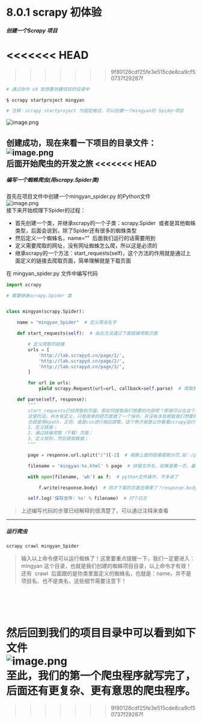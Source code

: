 # 8.0.1 scrapy 初体验

##### 创建一个Scrapy 项目
<<<<<<< HEAD
=======

>>>>>>> 9f80126cdf25fe3e515cde8ca9cf50737f29287f
```bash
# 通过命令 cd 到想要创建项目的目录中

$ scrapy startproject mingyan  

# 注释：scrapy startproject 为固定格式，可以创建一个mingyan的 Spider项目

```
![image.png](https://cdn.nlark.com/yuque/0/2019/png/235650/1550563706712-1c9feaf0-de91-4609-92be-4ab933d43d59.png#align=left&display=inline&height=157&linkTarget=_blank&name=image.png&originHeight=176&originWidth=768&size=54853&width=684)

创建成功，现在来看一下项目的目录文件：<br />![image.png](https://cdn.nlark.com/yuque/0/2019/png/235650/1550564333528-f38c738e-023e-499d-9d4b-69007f73b617.png#align=left&display=inline&height=199&linkTarget=_blank&name=image.png&originHeight=398&originWidth=564&size=44706&width=282)<br />后面开始爬虫的开发之旅
<<<<<<< HEAD
---
##### 编写一个蜘蛛爬虫(用scrapy.Spider类)
首先在项目文件中创建一个mingyan_spider.py 的Python文件<br />![image.png](https://cdn.nlark.com/yuque/0/2019/png/235650/1550626866511-062ead10-83fe-43cb-ad86-8321b4a704b3.png#align=left&display=inline&height=197&linkTarget=_blank&name=image.png&originHeight=394&originWidth=680&size=55657&width=340)<br />接下来开始梳理下Spider的过程：
* 首先创建一个类，并继承scrapy的一个子类：scrapy.Spider  或者是其他蜘蛛类型，后面会说到，除了Spider还有很多的蜘蛛类型
* 然后定义一个蜘蛛名，name=“”  后面我们运行的话需要用到
* 定义需要爬取的网址，没有网址蜘蛛怎么爬，所以这是必须的
* 继承scrapy的一个方法：start_requests(self)，这个方法的作用就是通过上面定义的链接去爬取页面，简单理解就是下载页面

在 mingyan_spider.py 文件中编写代码

```python
import scrapy

# 需要继承scrapy.Spider 类


class mingyan(scrapy.Spider):

    name = "mingyan_Spider"  # 定义爬虫名字

    def start_requests(self):  # 由此方法通过下面链接爬取页面

        # 定义爬取的链接
        urls = [
            'http://lab.scrapyd.cn/page/1/',
            'http://lab.scrapyd.cn/page/2/',
            'http://lab.scrapyd.cn/page/3/',
        ]

        for url in urls:
            yield scrapy.Request(url=url, callback=self.parse)  # 爬取到的页面如何处理？提交给parse方法处理

    def parse(self, response):
        """
        start_requests已经爬取到页面，那如何提取我们想要的内容呢？那就可以在这个方法里面定义。
        这里的话，并木有定义，只是简单的把页面做了一个保存，并没有涉及提取我们想要的数据，后面会慢慢说到
        也就是用xpath、正则、或是css进行相应提取，这个例子就是让你看看scrapy运行的流程：
        1、定义链接；
        2、通过链接爬取（下载）页面；
        3、定义规则，然后提取数据；
        """

        page = response.url.split("/")[-2]  # 根据上面的链接提取分页,如：/page/1/，提取到的就是：1

        filename = 'mingyan-%s.html' % page  # 拼接文件名，如果是第一页，最终文件名便是：mingyan-1.html

        with open(filename, 'wb') as f:  # python文件操作，不多说了

            f.write(response.body)  # 刚才下载的页面去哪里了？response.body就代表了刚才下载的页面

        self.log('保存文件: %s' % filename)  # 打个日志

```
> 上述编写代码的步骤已经解释的很清楚了，可以通过注释来查看

---
##### 运行爬虫

```bash
scrapy crawl mingyan_Spider
```
> 输入以上命令便可以运行蜘蛛了！这里要重点提醒一下，我们一定要进入：mingyan 这个目录，也就是我们创建的蜘蛛项目目录，以上命令才有效！还有  crawl  后面跟的是你类里面定义的蜘蛛名，也就是：name，并不是项目名、也不是类名，这些细节需要注意下！

<br /><br />然后回到我们的项目目录中可以看到如下文件<br />![image.png](https://cdn.nlark.com/yuque/0/2019/png/235650/1550629960030-74a62005-d40a-47f5-9147-ab858fec7423.png#align=left&display=inline&height=249&linkTarget=_blank&name=image.png&originHeight=498&originWidth=772&size=55344&width=386)<br />至此，我们的第一个爬虫程序就写完了，后面还有更复杂、更有意思的爬虫程序。
=======
>>>>>>> 9f80126cdf25fe3e515cde8ca9cf50737f29287f

